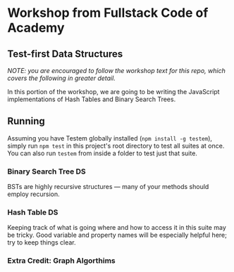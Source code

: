 # Workshop from Fullstack Code of Academy

## Test-first Data Structures

*NOTE: you are encouraged to follow the workshop text for this repo, which covers the following in greater detail.*

In this portion of the workshop, we are going to be writing the JavaScript implementations of Hash Tables and Binary Search Trees.

## Running

Assuming you have Testem globally installed (`npm install -g testem`), simply run `npm test` in this project's root directory to test all suites at once. You can also run `testem` from inside a folder to test just that suite.

### Binary Search Tree DS

BSTs are highly recursive structures — many of your methods should employ recursion.

### Hash Table DS

Keeping track of what is going where and how to access it in this suite may be tricky. Good variable and property names will be especially helpful here; try to keep things clear.

### Extra Credit: Graph Algorthims
